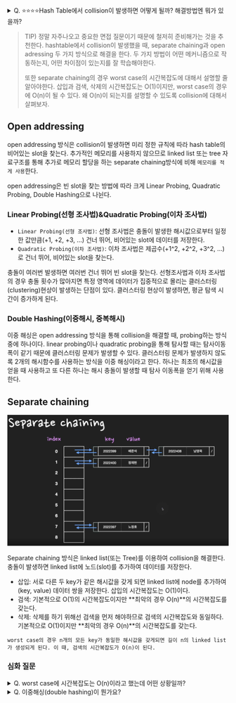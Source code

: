 <details>
<summary>Q. ⭐⭐⭐⭐Hash Table에서 collision이 발생하면 어떻게 될까? 해결방법엔 뭐가 있을까?️</summary>
<div markdown="1">       

collision이 발생할 경우 대표적으로 2가지 방법으로 해결한다. 

첫 번째, `open addressing 방식`은 collision이 발생하면 미리 정한 규칙에 따라 hash table의 비어있는 slot을 찾습니다. 
빈 slot을 찾는 방법에 따라 크게 **Linear Probing**, **Quadratic Probing**, **Double Hashing**으로 나뉜다. 

두 번째, `separate chaining 방식`은 linked list를 이용한다. 만약에 collision이 발생하면 linked list에 노드(slot)를 추가하여 데이터를 저장한다. 

</div>
</details>

> TIP) 정말 자주나오고 중요한 면접 질문이기 때문에 철저히 준비해가는 것을 추천한다. 
> hashtable에서 collision이 발생했을 때, separate chaining과 open adressing 두 가지 방식으로 해결을 한다. 
> 두 가지 방법이 어떤 메커니즘으로 작동하는지, 어떤 차이점이 있는지를 잘 학습해야한다. 
> 
> 또한 separate chaining의 경우 worst case의 시간복잡도에 대해서 설명할 줄 알아야한다. 삽입과 검색, 삭제의 시간복잡도는 O(1)이지만, 
> worst case의 경우에 O(n)이 될 수 있다. 왜 O(n)이 되는지를 설명할 수 있도록 collision에 대해서 살펴보자. 
> 

## Open addressing 
open addressing 방식은 collision이 발생하면 미리 정한 규칙에 따라 hash table의 비어있는 slot을 찾는다. 
추가적인 메모리를 사용하지 않으므로 linked list 또는 tree 자료구조를 통해 추가로 메모리 할당을 하는 separate chaining방식에 비해 `메모리를 적게 사용`한다.

open addressing은 빈 slot을 찾는 방법에 따라 크게 Linear Probing, Quadratic Probing, Double Hashing으로 나뉜다. 

### Linear Probing(선형 조사법)&Quadratic Probing(이차 조사법) 
* `Linear Probing(선형 조사법)`: 선형 조사법은 충돌이 발생한 해시값으로부터 일정한 값만큼(+1, +2, +3, ...) 건너 뛰어, 비어있는 slot에 데이터를 저장한다.
* `Quadratic Probing(이차 조사법)`: 이차 조사법은 제곱수(+1^2, +2^2, +3^2, ...)로 건너 뛰어, 비어있는 slot을 찾는다.

충돌이 여러번 발생하면 여러번 건너 뛰어 빈 slot을 찾는다. 선형조사법과 이차 조사법의 경우 충돌 횟수가 많아지면 특정 영역에 데이터가 집중적으로 몰리는
클러스터링(clustering)현상이 발생하는 단점이 있다. 클러스터링 현상이 발생하면, 평균 탐색 시간이 증가하게 된다. 

### Double Hashing(이중해시, 중복해시)
이중 해싱은 open addressing 방식을 통해 collision을 해결할 때, probing하는 방식중에 하나이다.
linear probing이나 quadratic probing을 통해 탐사할 때는 탐사이동폭이 같기 때문에 클러스터링 문제가 발생할 수 있다. 
클러스터링 문제가 발생하지 않도록 2개의 해시함수를 사용하는 방식을 이중 해싱이라고 한다. 하나는 최초의 해시값을 얻을 때 사용하고 또 다른 하나는 
해시 충돌이 발생할 때 탐사 이동폭을 얻기 위해 사용한다. 

## Separate chaining 

![img.png](../../../img/separate_chaining.png)

Separate chaining 방식은 linked list(또는 Tree)를 이용하여 collision을 해결한다. 
충돌이 발생하면 linked list에 노드(slot)를 추가하여 데이터를 저장한다. 

* 삽입: 서로 다른 두 key가 같은 해시값을 갖게 되면 linked list에 node를 추가하여 (key, value) 데이터 쌍을 저장한다. 삽입의 시간복잡도는 O(1)이다. 
* 검색: 기본적으로 O(1)의 시간복잡도이지만 **최악의 경우 O(n)**의 시간복잡도를 갖는다. 
* 삭제: 삭제를 하기 위해선 검색을 먼저 해야하므로 검색의 시간복잡도와 동일하다. 기본적으로 O(1)이지만 **최악의 경우 O(n)**의 시간복잡도를 갖는다. 

`worst case의 경우 n개의 모든 key가 동일한 해시값을 갖게되면 길이 n의 linked list가 생성되게 된다. 이 때, 검색의 시간복잡도가 O(n)이 된다.`


### 심화 질문 

<details>
<summary>Q. worst case에 시간복잡도는 O(n)이라고 했는데 어떤 상황일까?</summary>
(꽤 자주나오는 질문)
<div markdown="1">

n개의 모든 key가 동일한 해시값을 갖게 되면 길이 n의 linked list가 생성되게 된다. 
이 때, 특정 key를 찾기 위해서는 길이 n의 linked list를 검색하는 O(n)의 시간복잡도와 동일하게 된다. 

</div>
</details>

<details>
<summary>Q. 이중해싱(double hashing)이 뭔가요?</summary>
<div markdown="1">

이중 해싱 open addressing 방식을 통해 collision을 해결할 때, probing하는 방식중에 하나이다.
linear probing이나 quadratic probing을 통해 탐사할 때는 탐사이동폭이 같기 때문에 클러스터링 문제가 발생할 수 있다.
클러스터링 문제가 발생하지 않도록 2개의 해시함수를 사용하는 방식을 이중 해싱이라고 한다. 
하나는 최초의 해시값을 얻을 때 사용하고 또 다른 하나는 해시 충돌이 발생할 때 탐사 이동폭을 얻기 위해 사용한다. 

</div>
</details>
